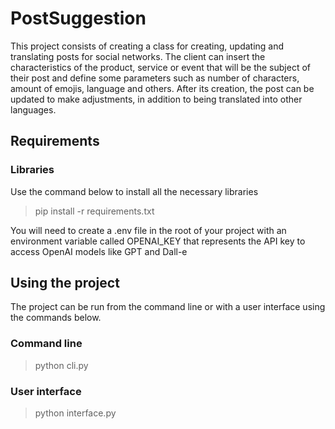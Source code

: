 # PostSuggestion

This project consists of creating a class for creating, updating and translating posts for social networks. The client can insert the characteristics of the product, service or event that will be the subject of their post and define some parameters such as number of characters, amount of emojis, language and others. After its creation, the post can be updated to make adjustments, in addition to being translated into other languages.

## Requirements

### Libraries

Use the command below to install all the necessary libraries

> pip install -r requirements.txt

You will need to create a .env file in the root of your project with an environment variable called OPENAI_KEY that represents the API key to access OpenAI models like GPT and Dall-e

## Using the project

The project can be run from the command line or with a user interface using the commands below.

### Command line

> python cli.py

### User interface

> python interface.py
